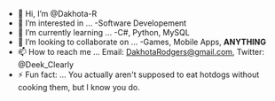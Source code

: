 - 👋 Hi, I’m @Dakhota-R
- 👀 I’m interested in ... -Software Developement
- 🌱 I’m currently learning ... -C#, Python, MySQL
- 💞️ I’m looking to collaborate on ... -Games, Mobile Apps, __ANYTHING__
- 📫 How to reach me ... Email: DakhotaRodgers@gmail.com, Twitter: @Deek_Clearly
- ⚡ Fun fact: ... You actually aren't supposed to eat hotdogs without cooking them, but I know you do.
